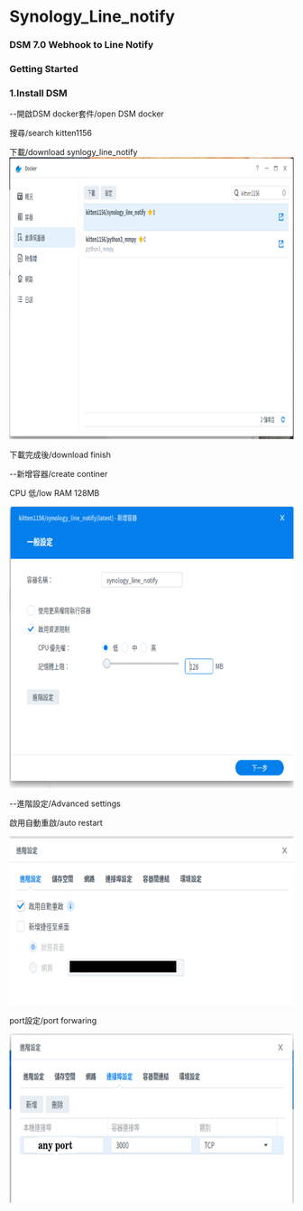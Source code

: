 # Synology_Line_notify

### DSM 7.0 Webhook to Line Notify

### Getting Started

### 1.Install DSM

--開啟DSM docker套件/open DSM docker

搜尋/search kitten1156

下載/download  synlogy_line_notify
<img src=docs/set-docker1.png height="500px">

下載完成後/download finish

--新增容器/create continer

 CPU 低/low  RAM 128MB 
 
<img src=docs/set-docker2.png height="500px">

--進階設定/Advanced settings

啟用自動重啟/auto restart

<img src=docs/set-docker3.png height="300px">

port設定/port forwaring

<img src=docs/set-docker4.png height="300px">
